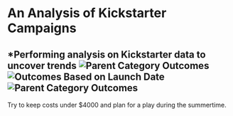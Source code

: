 # An Analysis of Kickstarter Campaigns
*Performing analysis on Kickstarter data to uncover trends
![Parent Category Outcomes](https://user-images.githubusercontent.com/100392884/156887520-dbd02bef-5da6-453f-a0fe-6c45e83e8c16.png)
![Outcomes Based on Launch Date](https://user-images.githubusercontent.com/100392884/156887747-bf3640d3-d6ee-41b9-8fc4-6286eef38d22.png)
![Parent Category Outcomes](https://user-images.githubusercontent.com/100392884/156887748-48e65f12-fa72-48c7-a2b3-6bb98febccb7.png)
---
Try to keep costs under $4000 and plan for a play during the summertime. 
